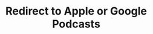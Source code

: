 ---
title: Redirect to Apple or Google Podcasts
redirect_from:
- /078r/
- /zadnja/
redirect_to: https://pod.fo/e/10bd07
---